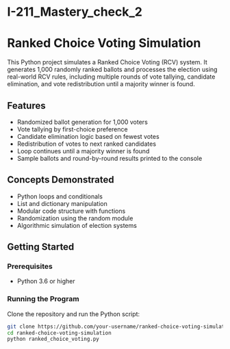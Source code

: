 # I-211_Mastery_check_2

# Ranked Choice Voting Simulation

This Python project simulates a Ranked Choice Voting (RCV) system. It generates 1,000 randomly ranked ballots and processes the election using real-world RCV rules, including multiple rounds of vote tallying, candidate elimination, and vote redistribution until a majority winner is found.

## Features

- Randomized ballot generation for 1,000 voters
- Vote tallying by first-choice preference
- Candidate elimination logic based on fewest votes
- Redistribution of votes to next ranked candidates
- Loop continues until a majority winner is found
- Sample ballots and round-by-round results printed to the console

## Concepts Demonstrated

- Python loops and conditionals
- List and dictionary manipulation
- Modular code structure with functions
- Randomization using the random module
- Algorithmic simulation of election systems

## Getting Started

### Prerequisites

- Python 3.6 or higher

### Running the Program

Clone the repository and run the Python script:

```bash
git clone https://github.com/your-username/ranked-choice-voting-simulation.git
cd ranked-choice-voting-simulation
python ranked_choice_voting.py

